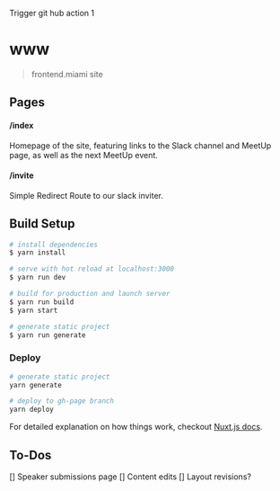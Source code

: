 Trigger git hub action 1
# www

> frontend.miami site

## Pages

#### /index

Homepage of the site, featuring links to the Slack channel and MeetUp page, as well as the next MeetUp event.

#### /invite

Simple Redirect Route to our slack inviter.


## Build Setup

``` bash
# install dependencies
$ yarn install

# serve with hot reload at localhost:3000
$ yarn run dev

# build for production and launch server
$ yarn run build
$ yarn start

# generate static project
$ yarn run generate
```

### Deploy
```sh
# generate static project
yarn generate

# deploy to gh-page branch
yarn deploy
```

For detailed explanation on how things work, checkout [Nuxt.js docs](https://nuxtjs.org).

## To-Dos
[] Speaker submissions page
[] Content edits
[] Layout revisions?
